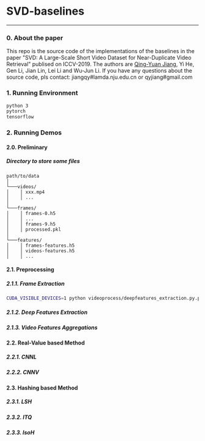 # SVD-baselines
---

### 0. About the paper

This repo is the source code of the implementations of the baselines in the paper "SVD: A Large-Scale Short Video Dataset for Near-Duplicate Video Retrieval" publised on ICCV-2019. The authors are [Qing-Yuan Jiang](http://lamda.nju.edu.cn/jiangqy), Yi He, Gen Li, Jian Lin, Lei Li and Wu-Jun Li. If you have any questions about the source code, pls contact: jiangqy#lamda.nju.edu.cn or qyjiang#gmail.com

### 1. Running Environment
```bash
python 3
pytorch
tensorflow
```

### 2. Running Demos
#### 2.0. Preliminary
##### Directory to store some files
```
path/to/data
│
└───videos/
│    │ xxx.mp4
│    │ ...
│
└───frames/
│    │ frames-0.h5
│    │ ...
│    │ frames-9.h5
│    │ processed.pkl
│
└───features/
│    │ frames-features.h5
│    │ videos-features.h5
│    │ ...
```

#### 2.1. Preprocessing
##### 2.1.1. Frame Extraction
```bash
CUDA_VISIBLE_DEVICES=1 python videoprocess/deepfeatures_extraction.py.py --dataname svd
```
##### 2.1.2. Deep Features Extraction
##### 2.1.3. Video Features Aggregations
#### 2.2. Real-Value based Method
##### 2.2.1. CNNL
##### 2.2.2. CNNV
#### 2.3. Hashing based Method
##### 2.3.1. LSH
##### 2.3.2. ITQ
##### 2.3.3. IsoH

